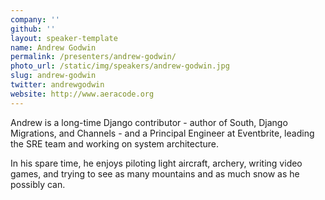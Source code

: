 ```yaml
---
company: ''
github: ''
layout: speaker-template
name: Andrew Godwin
permalink: /presenters/andrew-godwin/
photo_url: /static/img/speakers/andrew-godwin.jpg
slug: andrew-godwin
twitter: andrewgodwin
website: http://www.aeracode.org
---
```


Andrew is a long-time Django contributor - author of South, Django Migrations, and Channels - and a Principal Engineer at Eventbrite, leading the SRE team and working on system architecture.

In his spare time, he enjoys piloting light aircraft, archery, writing video games, and trying to see as many mountains and as much snow as he possibly can.
